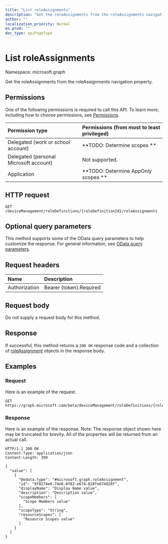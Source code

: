 ```yaml
---
title: "List roleAssignments"
description: "Get the roleAssignments from the roleAssignments navigation property."
author: ""
localization_priority: Normal
ms.prod: ""
doc_type: apiPageType
---
```


# List roleAssignments

Namespace: microsoft.graph

Get the roleAssignments from the roleAssignments navigation property.

## Permissions
One of the following permissions is required to call this API. To learn more, including how to choose permissions, see [Permissions](/concepts/permissions-reference.md).

|Permission type|Permissions (from most to least privileged)|
|:---|:---|
|Delegated (work or school account)|**TODO: Determine scopes **|
|Delegated (personal Microsoft account)|Not supported.|
|Application|**TODO: Determine AppOnly scopes **|

## HTTP request
<!-- {
  "blockType": "ignored"
}
-->
``` http
GET /deviceManagement/roleDefinitions/{roleDefinitionId}/roleAssignments
```

## Optional query parameters
This method supports some of the OData query parameters to help customize the response. For general information, see [OData query parameters](/graph/query-parameters).

## Request headers
|Name|Description|
|:---|:---|
|Authorization|Bearer {token}.Required|

## Request body
Do not supply a request body for this method.

## Response
If successful, this method returns a `200 OK` response code and a collection of [roleAssignment](../resources/roleassignment.md) objects in the response body.

## Examples

### Request
Here is an example of the request.
<!-- {
  "blockType": "request",
  "name": "get_roleassignment"
}
-->
``` http
GET https://graph.microsoft.com/beta/deviceManagement/roleDefinitions/{roleDefinitionId}/roleAssignments
```

### Response
Here is an example of the response. Note: The response object shown here may be truncated for brevity. All of the properties will be returned from an actual call.
<!-- {
  "blockType": "response",
  "truncated": true,
  "@odata.type": "collection(microsoft.graph.roleassignment)"
}
-->
``` http
HTTP/1.1 200 OK
Content-Type: application/json
Content-Length: 399

{
  "value": [
    {
      "@odata.type": "#microsoft.graph.roleAssignment",
      "id": "8f8274e6-74e6-8f82-e674-828fe674828f",
      "displayName": "Display Name value",
      "description": "Description value",
      "scopeMembers": [
        "Scope Members value"
      ],
      "scopeType": "String",
      "resourceScopes": [
        "Resource Scopes value"
      ]
    }
  ]
}
```

